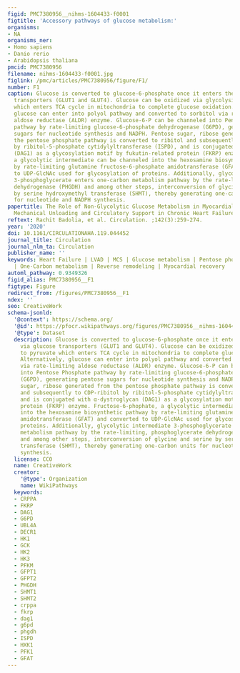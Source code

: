 ```yaml
---
figid: PMC7380956__nihms-1604433-f0001
figtitle: 'Accessory pathways of glucose metabolism:'
organisms:
- NA
organisms_ner:
- Homo sapiens
- Danio rerio
- Arabidopsis thaliana
pmcid: PMC7380956
filename: nihms-1604433-f0001.jpg
figlink: /pmc/articles/PMC7380956/figure/F1/
number: F1
caption: Glucose is converted to glucose-6-phosphate once it enters the cell via glucose
  transporters (GLUT1 and GLUT4). Glucose can be oxidized via glycolysis to pyruvate
  which enters TCA cycle in mitochondria to complete glucose oxidation. Alternatively,
  glucose can enter into polyol pathway and converted to sorbitol via rate-limiting
  aldose reductase (ALDR) enzyme. Glucose-6-P can be channeled into Pentose Phosphate
  pathway by rate-limiting glucose-6-phosphate dehydrogenase (G6PD), generating pentose
  sugars for nucleotide synthesis and NADPH. Pentose sugar, ribose generated from
  the pentose phosphate pathway is converted to ribitol and subsequently to CDP-ribitol
  by ribitol-5-phosphate cytidylyltransferase (ISPD), and is conjugated with α-dystroglycan
  (DAG1) as a glycosylation motif by fukutin-related protein (FKRP) enzyme. Fructose-6-phophate,
  a glycolytic intermediate can be channeled into the hexosamine biosynthetic pathway
  by rate-limiting glutamine fructose-6-phosphate amidotransferase (GFAT) and converted
  to UDP-GlcNAc used for glycosylation of proteins. Additionally, glycolytic intermediate
  3-phosphoglycerate enters one-carbon metabolism pathway by the rate-limiting, phosphoglycerate
  dehydrogenase (PHGDH) and among other steps, interconversion of glycine and serine
  by serine hydroxymethyl transferase (SHMT), thereby generating one-carbon units
  for nucleotide and NADPH synthesis.
papertitle: The Role of Non-Glycolytic Glucose Metabolism in Myocardial Recovery upon
  Mechanical Unloading and Circulatory Support in Chronic Heart Failure.
reftext: Rachit Badolia, et al. Circulation. ;142(3):259-274.
year: '2020'
doi: 10.1161/CIRCULATIONAHA.119.044452
journal_title: Circulation
journal_nlm_ta: Circulation
publisher_name: ''
keywords: Heart Failure | LVAD | MCS | Glucose metabolism | Pentose phosphate pathway
  | One-Carbon metabolism | Reverse remodeling | Myocardial recovery
automl_pathway: 0.9349326
figid_alias: PMC7380956__F1
figtype: Figure
redirect_from: /figures/PMC7380956__F1
ndex: ''
seo: CreativeWork
schema-jsonld:
  '@context': https://schema.org/
  '@id': https://pfocr.wikipathways.org/figures/PMC7380956__nihms-1604433-f0001.html
  '@type': Dataset
  description: Glucose is converted to glucose-6-phosphate once it enters the cell
    via glucose transporters (GLUT1 and GLUT4). Glucose can be oxidized via glycolysis
    to pyruvate which enters TCA cycle in mitochondria to complete glucose oxidation.
    Alternatively, glucose can enter into polyol pathway and converted to sorbitol
    via rate-limiting aldose reductase (ALDR) enzyme. Glucose-6-P can be channeled
    into Pentose Phosphate pathway by rate-limiting glucose-6-phosphate dehydrogenase
    (G6PD), generating pentose sugars for nucleotide synthesis and NADPH. Pentose
    sugar, ribose generated from the pentose phosphate pathway is converted to ribitol
    and subsequently to CDP-ribitol by ribitol-5-phosphate cytidylyltransferase (ISPD),
    and is conjugated with α-dystroglycan (DAG1) as a glycosylation motif by fukutin-related
    protein (FKRP) enzyme. Fructose-6-phophate, a glycolytic intermediate can be channeled
    into the hexosamine biosynthetic pathway by rate-limiting glutamine fructose-6-phosphate
    amidotransferase (GFAT) and converted to UDP-GlcNAc used for glycosylation of
    proteins. Additionally, glycolytic intermediate 3-phosphoglycerate enters one-carbon
    metabolism pathway by the rate-limiting, phosphoglycerate dehydrogenase (PHGDH)
    and among other steps, interconversion of glycine and serine by serine hydroxymethyl
    transferase (SHMT), thereby generating one-carbon units for nucleotide and NADPH
    synthesis.
  license: CC0
  name: CreativeWork
  creator:
    '@type': Organization
    name: WikiPathways
  keywords:
  - CRPPA
  - FKRP
  - DAG1
  - G6PD
  - UBL4A
  - DECR1
  - HK1
  - GCK
  - HK2
  - HK3
  - PFKM
  - GFPT1
  - GFPT2
  - PHGDH
  - SHMT1
  - SHMT2
  - crppa
  - fkrp
  - dag1
  - g6pd
  - phgdh
  - ISPD
  - HXK1
  - PFK1
  - GFAT
---
```

